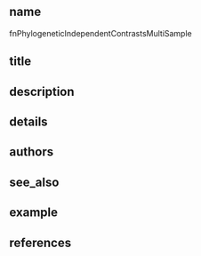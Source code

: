 ## name
fnPhylogeneticIndependentContrastsMultiSample
## title
## description
## details
## authors
## see_also
## example
## references
